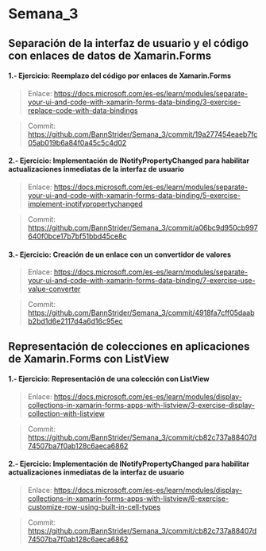 # Semana_3

## Separación de la interfaz de usuario y el código con enlaces de datos de Xamarin.Forms

#### **1.- Ejercicio: Reemplazo del código por enlaces de Xamarin.Forms**

> Enlace: https://docs.microsoft.com/es-es/learn/modules/separate-your-ui-and-code-with-xamarin-forms-data-binding/3-exercise-replace-code-with-data-bindings

> Commit: https://github.com/BannStrider/Semana_3/commit/19a277454eaeb7fc05ab019b6a84f0a45c5c4d02

#### **2.- Ejercicio: Implementación de INotifyPropertyChanged para habilitar actualizaciones inmediatas de la interfaz de usuario**

> Enlace: https://docs.microsoft.com/es-es/learn/modules/separate-your-ui-and-code-with-xamarin-forms-data-binding/5-exercise-implement-inotifypropertychanged

> Commit: https://github.com/BannStrider/Semana_3/commit/a06bc9d950cb997640f0bce17b7bf51bbd45ce8c

#### **3.- Ejercicio: Creación de un enlace con un convertidor de valores**

> Enlace: https://docs.microsoft.com/es-es/learn/modules/separate-your-ui-and-code-with-xamarin-forms-data-binding/7-exercise-use-value-converter

> Commit: https://github.com/BannStrider/Semana_3/commit/4918fa7cff05daabb2bd1d6e2117d4a6d16c95ec

## Representación de colecciones en aplicaciones de Xamarin.Forms con ListView

#### **1.- Ejercicio: Representación de una colección con ListView**

> Enlace: https://docs.microsoft.com/es-es/learn/modules/display-collections-in-xamarin-forms-apps-with-listview/3-exercise-display-collection-with-listview

> Commit: https://github.com/BannStrider/Semana_3/commit/cb82c737a88407d74507ba7f0ab128c6aeca6862

#### **2.- Ejercicio: Implementación de INotifyPropertyChanged para habilitar actualizaciones inmediatas de la interfaz de usuario**

> Enlace: https://docs.microsoft.com/es-es/learn/modules/display-collections-in-xamarin-forms-apps-with-listview/6-exercise-customize-row-using-built-in-cell-types

> Commit: https://github.com/BannStrider/Semana_3/commit/cb82c737a88407d74507ba7f0ab128c6aeca6862
